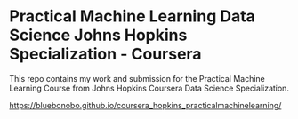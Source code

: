 # Practical Machine Learning Data Science Johns Hopkins Specialization - Coursera

This repo contains my work and submission for the Practical Machine Learning Course from Johns Hopkins Coursera Data Science Specialization. 


https://bluebonobo.github.io/coursera_hopkins_practicalmachinelearning/
